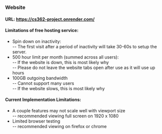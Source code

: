 ### Website
#### URL: https://cs362-project.onrender.com/

#### Limitations of free hosting service:
- Spin down on inactivity:   
-- The first visit after a period of inactivity will take 30-60s to setup the server. 
- 500 hour limit per month (summed across all users):     
-- If the website is down, this is most likely why  
-- Please do not leave the website tabs open after use as it will use up hours
- 100GB outgoing bandwidth  
-- Cannot support many users  
-- If the website slows, this is most likely why

#### Current Implementation Limitations:
- A couple features may not scale well with viewport size  
-- recommended viewing full screen on 1920 x 1080
- Limited browser testing  
-- recommended viewing on firefox or chrome